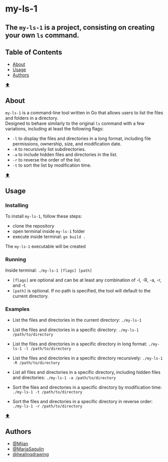 # my-ls-1</h3>

## The `my-ls-1` is a project, consisting on creating your own `ls` command.

## Table of Contents

- [About](#about)
- [Usage](#usage)
- [Authors](#authors)

[⬆️](#table-of-contents)

## About

`my-ls-1` is a command-line tool written in Go that allows users to list the files and folders in a directory.  
Designed to behave similarly to the original `ls` command with a few variations, including at least the following flags:

- `-l` to display the files and directories in a long format, including file permissions, ownership, size, and modification date.
- `-R` to recursively list subdirectories.
- `-a` to include hidden files and directories in the list.
- `-r` to reverse the order of the list.
- `-t` to sort the list by modification time.

[⬆️](#table-of-contents)

## Usage

### Installing

To install `my-ls-1`, follow these steps:

- clone the repository
- open terminal inside `my-ls-1` folder
- execute inside terminal: `go build .`

The `my-ls-1` executable will be created

### Running

Inside terminal: `./my-ls-1 [flags] [path]`

- `[flags]` are optional and can be at least any combination of -l, -R, -a, -r, and -t.
- `[path]` is optional. If no path is specified, the tool will default to the current directory.

### Examples

- List the files and directories in the current directory:
  `./my-ls-1`

- List the files and directories in a specific directory:
  `./my-ls-1 /path/to/directory`

- List the files and directories in a specific directory in long format:
  `./my-ls-1 -l /path/to/directory`

- List the files and directories in a specific directory recursively:
  `./my-ls-1 -R /path/to/directory`

- List all files and directories in a specific directory, including hidden files and directories:
  `./my-ls-1 -a /path/to/directory`

- Sort the files and directories in a specific directory by modification time:
  `./my-ls-1 -t /path/to/directory`

- Sort the files and directories in a specific directory in reverse order:
  `./my-ls-1 -r /path/to/directory`

[⬆️](#table-of-contents)

## Authors

- [@Mijan](https://01.gritlab.ax/git/Mijan)
- [@MariaSagulin](https://01.gritlab.ax/git/MariaSagulin)
- [@healingdrawing](https://healingdrawing.github.io "aka @lenivaya10003 on grit:lab Åland")
